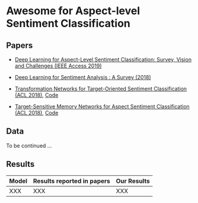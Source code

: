 # Awesome for Aspect-level Sentiment Classification
## Papers

- [Deep Learning for Aspect-Level Sentiment Classification: Survey, Vision and Challenges (IEEE Access 2019)](https://ieeexplore.ieee.org/stamp/stamp.jsp?arnumber=8726353) 

- [Deep Learning for Sentiment Analysis : A Survey (2018)](https://arxiv.org/abs/1801.07883)


- [Transformation Networks for Target-Oriented Sentiment Classification (ACL 2018)](https://aclweb.org/anthology/papers/P/P18/P18-1087/), [Code]()


- [Target-Sensitive Memory Networks for Aspect Sentiment Classification (ACL 2018)](https://aclweb.org/anthology/papers/P/P18/P18-1088/),
[Code]()


## Data

To be continued ...


## Results
Model          | Results reported in papers  | Our Results
------------   | -------------               | -------------
XXX            | XXX                         | XXX
